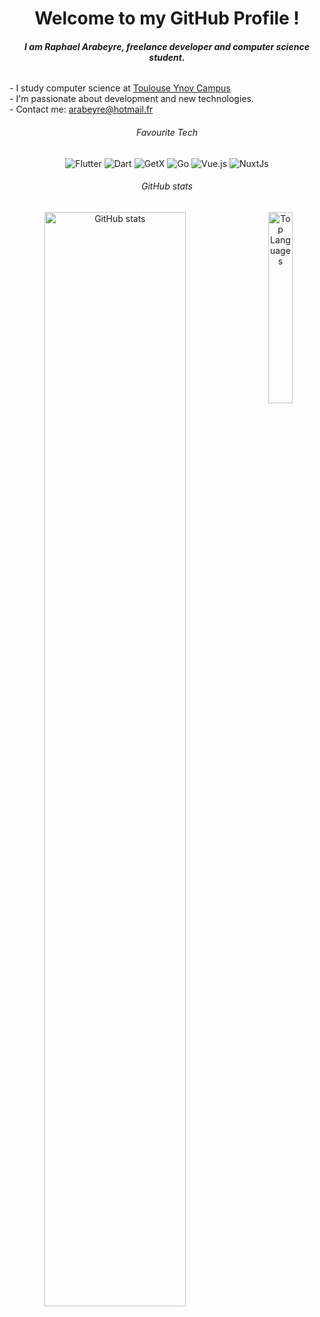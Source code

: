 <h1 align="center"> Welcome to my GitHub Profile !</h1>

<h6 align="center">
<strong>I am Raphael Arabeyre, freelance developer and computer science student.</strong><br>
</h6>
<p>
- I study computer science at <a href="https://ynov-toulouse.com">Toulouse Ynov Campus</a><br>
- I'm passionate about development and new technologies.<br>
- Contact me: <a href="mailto: arabeyre@hotmail.com">arabeyre@hotmail.fr</a><br>
</p>


<h6 align="center">  Favourite Tech </h6>
<div align="center">
<img alt="Flutter" src="https://img.shields.io/badge/-Flutter-fff?style=flat-square&logo=flutter&logoColor=000">
<img alt="Dart" src="https://img.shields.io/badge/-Dart-fff?style=flat-square&logo=dart&logoColor=000">
<img alt="GetX" src="https://img.shields.io/badge/-GetX-fff?style=flat-square&logo=GetX&logoColor=000">
<img alt="Go" src="https://img.shields.io/badge/-Go-fff?style=flat-square&logo=Go&logoColor=000">
<img alt="Vue.js" src="https://img.shields.io/badge/-Vue.js-fff?style=flat-square&logo=Vue.js&logoColor=000">
<img alt="NuxtJs" src="https://img.shields.io/badge/-NuxtJs-fff?style=flat-square&logo=Nuxt.Js&logoColor=000">
</div>


<h6 align="center">  GitHub stats </h6>
<div align="center">
    <img alt="GitHub stats"  width="67%" align="left" src="https://github-readme-stats.vercel.app/api?username=RaphaelArabeyre&show_icons=true&count_private=true&theme=graywhite"/>
    <img alt="Top Languages" width=28%" align="right" src="https://github-readme-stats.vercel.app/api/top-langs/?username=RaphaelArabeyre&layout=compact)](https://github.com/anuraghazra/github-readme-stats&theme=graywhite"/>
</div>
